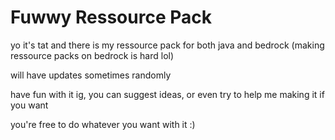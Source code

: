 # Fuwwy Ressource Pack

yo it's tat and there is my ressource pack for both java and bedrock (making ressource packs on bedrock is hard lol)

will have updates sometimes randomly

have fun with it ig, you can suggest ideas, or even try to help me making it if you want

you're free to do whatever you want with it :)